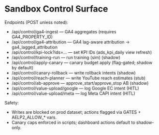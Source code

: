 # Sandbox Control Surface

Endpoints (POST unless noted):
- /api/control/ga4-ingest — GA4 aggregates (requires GA4_PROPERTY_ID)
- /api/control/ga4-attribution — GA4 lag-aware attribution → ga4_lagged_attribution
- /api/control/kpi-lock?ids=... — set KPI IDs (ads_kpi_daily view refresh)
- /api/control/training-run — run training (sim) (shadow)
- /api/control/apply-canary — canary budget apply (flag-gated; shadow by default)
- /api/control/canary-rollback — write rollback intents (shadow)
- /api/control/reach-planner — write YouTube reach estimates (stub)
- /api/control/ab-approve — approve_start/approve_stop AB (shadow)
- /api/control/value-upload/google — log Google EC intent (HITL)
- /api/control/value-upload/meta — log Meta CAPI intent (HITL)

Safety:
- Writes are blocked on prod dataset; actions flagged via GATES + AELP2_ALLOW_* vars.
- Canary caps enforced in scripts; dashboard actions default to shadow-only.
